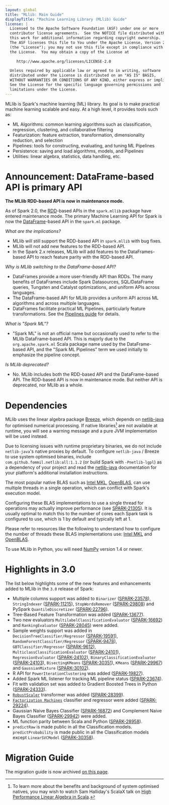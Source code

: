 ```yaml
---
layout: global
title: "MLlib: Main Guide"
displayTitle: "Machine Learning Library (MLlib) Guide"
license: |
  Licensed to the Apache Software Foundation (ASF) under one or more
  contributor license agreements.  See the NOTICE file distributed with
  this work for additional information regarding copyright ownership.
  The ASF licenses this file to You under the Apache License, Version 2.0
  (the "License"); you may not use this file except in compliance with
  the License.  You may obtain a copy of the License at
 
     http://www.apache.org/licenses/LICENSE-2.0
 
  Unless required by applicable law or agreed to in writing, software
  distributed under the License is distributed on an "AS IS" BASIS,
  WITHOUT WARRANTIES OR CONDITIONS OF ANY KIND, either express or implied.
  See the License for the specific language governing permissions and
  limitations under the License.
---
```


MLlib is Spark's machine learning (ML) library.
Its goal is to make practical machine learning scalable and easy.
At a high level, it provides tools such as:

* ML Algorithms: common learning algorithms such as classification, regression, clustering, and collaborative filtering
* Featurization: feature extraction, transformation, dimensionality reduction, and selection
* Pipelines: tools for constructing, evaluating, and tuning ML Pipelines
* Persistence: saving and load algorithms, models, and Pipelines
* Utilities: linear algebra, statistics, data handling, etc.

# Announcement: DataFrame-based API is primary API

**The MLlib RDD-based API is now in maintenance mode.**

As of Spark 2.0, the [RDD](rdd-programming-guide.html#resilient-distributed-datasets-rdds)-based APIs in the `spark.mllib` package have entered maintenance mode.
The primary Machine Learning API for Spark is now the [DataFrame](sql-programming-guide.html)-based API in the `spark.ml` package.

*What are the implications?*

* MLlib will still support the RDD-based API in `spark.mllib` with bug fixes.
* MLlib will not add new features to the RDD-based API.
* In the Spark 2.x releases, MLlib will add features to the DataFrames-based API to reach feature parity with the RDD-based API.

*Why is MLlib switching to the DataFrame-based API?*

* DataFrames provide a more user-friendly API than RDDs.  The many benefits of DataFrames include Spark Datasources, SQL/DataFrame queries, Tungsten and Catalyst optimizations, and uniform APIs across languages.
* The DataFrame-based API for MLlib provides a uniform API across ML algorithms and across multiple languages.
* DataFrames facilitate practical ML Pipelines, particularly feature transformations.  See the [Pipelines guide](ml-pipeline.html) for details.

*What is "Spark ML"?*

* "Spark ML" is not an official name but occasionally used to refer to the MLlib DataFrame-based API.
  This is majorly due to the `org.apache.spark.ml` Scala package name used by the DataFrame-based API, 
  and the "Spark ML Pipelines" term we used initially to emphasize the pipeline concept.
  
*Is MLlib deprecated?*

* No. MLlib includes both the RDD-based API and the DataFrame-based API.
  The RDD-based API is now in maintenance mode.
  But neither API is deprecated, nor MLlib as a whole.

# Dependencies

MLlib uses the linear algebra package [Breeze](http://www.scalanlp.org/), which depends on
[netlib-java](https://github.com/fommil/netlib-java) for optimised numerical processing.
If native libraries[^1] are not available at runtime, you will see a warning message and a pure JVM
implementation will be used instead.

Due to licensing issues with runtime proprietary binaries, we do not include `netlib-java`'s native
proxies by default.
To configure `netlib-java` / Breeze to use system optimised binaries, include
`com.github.fommil.netlib:all:1.1.2` (or build Spark with `-Pnetlib-lgpl`) as a dependency of your
project and read the [netlib-java](https://github.com/fommil/netlib-java) documentation for your
platform's additional installation instructions.

The most popular native BLAS such as [Intel MKL](https://software.intel.com/en-us/mkl), [OpenBLAS](http://www.openblas.net), can use multiple threads in a single operation, which can conflict with Spark's execution model.

Configuring these BLAS implementations to use a single thread for operations may actually improve performance (see [SPARK-21305](https://issues.apache.org/jira/browse/SPARK-21305)). It is usually optimal to match this to the number of cores each Spark task is configured to use, which is 1 by default and typically left at 1.

Please refer to resources like the following to understand how to configure the number of threads these BLAS implementations use: [Intel MKL](https://software.intel.com/en-us/articles/recommended-settings-for-calling-intel-mkl-routines-from-multi-threaded-applications) and [OpenBLAS](https://github.com/xianyi/OpenBLAS/wiki/faq#multi-threaded).

To use MLlib in Python, you will need [NumPy](http://www.numpy.org) version 1.4 or newer.

[^1]: To learn more about the benefits and background of system optimised natives, you may wish to
    watch Sam Halliday's ScalaX talk on [High Performance Linear Algebra in Scala](http://fommil.github.io/scalax14/#/).

# Highlights in 3.0

The list below highlights some of the new features and enhancements added to MLlib in the `3.0`
release of Spark:

* Multiple columns support was added to `Binarizer` ([SPARK-23578](https://issues.apache.org/jira/browse/SPARK-23578)), `StringIndexer` ([SPARK-11215](https://issues.apache.org/jira/browse/SPARK-11215)), `StopWordsRemover` ([SPARK-29808](https://issues.apache.org/jira/browse/SPARK-29808)) and PySpark `QuantileDiscretizer` ([SPARK-22796](https://issues.apache.org/jira/browse/SPARK-22796)).
* Tree-Based Feature Transformation was added
([SPARK-13677](https://issues.apache.org/jira/browse/SPARK-13677)).
* Two new evaluators `MultilabelClassificationEvaluator` ([SPARK-16692](https://issues.apache.org/jira/browse/SPARK-16692)) and `RankingEvaluator` ([SPARK-28045](https://issues.apache.org/jira/browse/SPARK-28045)) were added.
* Sample weights support was added in `DecisionTreeClassifier/Regressor` ([SPARK-19591](https://issues.apache.org/jira/browse/SPARK-19591)), `RandomForestClassifier/Regressor` ([SPARK-9478](https://issues.apache.org/jira/browse/SPARK-9478)), `GBTClassifier/Regressor` ([SPARK-9612](https://issues.apache.org/jira/browse/SPARK-9612)),  `MulticlassClassificationEvaluator` ([SPARK-24101](https://issues.apache.org/jira/browse/SPARK-24101)), `RegressionEvaluator` ([SPARK-24102](https://issues.apache.org/jira/browse/SPARK-24102)), `BinaryClassificationEvaluator` ([SPARK-24103](https://issues.apache.org/jira/browse/SPARK-24103)), `BisectingKMeans` ([SPARK-30351](https://issues.apache.org/jira/browse/SPARK-30351)), `KMeans` ([SPARK-29967](https://issues.apache.org/jira/browse/SPARK-29967)) and `GaussianMixture` ([SPARK-30102](https://issues.apache.org/jira/browse/SPARK-30102)).
* R API for `PowerIterationClustering` was added
([SPARK-19827](https://issues.apache.org/jira/browse/SPARK-19827)).
* Added Spark ML listener for tracking ML pipeline status
([SPARK-23674](https://issues.apache.org/jira/browse/SPARK-23674)).
* Fit with validation set was added to Gradient Boosted Trees in Python
([SPARK-24333](https://issues.apache.org/jira/browse/SPARK-24333)).
* [`RobustScaler`](ml-features.html#robustscaler) transformer was added
([SPARK-28399](https://issues.apache.org/jira/browse/SPARK-28399)).
* [`Factorization Machines`](ml-classification-regression.html#factorization-machines) classifier and regressor were added
([SPARK-29224](https://issues.apache.org/jira/browse/SPARK-29224)).
* Gaussian Naive Bayes Classifier ([SPARK-16872](https://issues.apache.org/jira/browse/SPARK-16872)) and Complement Naive Bayes Classifier ([SPARK-29942](https://issues.apache.org/jira/browse/SPARK-29942)) were added.
* ML function parity between Scala and Python
([SPARK-28958](https://issues.apache.org/jira/browse/SPARK-28958)).
* `predictRaw` is made public in all the Classification models. `predictProbability` is made public in all the Classification models except `LinearSVCModel`
([SPARK-30358](https://issues.apache.org/jira/browse/SPARK-30358)).

# Migration Guide

The migration guide is now archived [on this page](ml-migration-guide.html).

